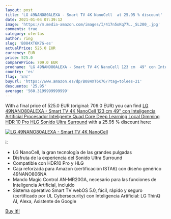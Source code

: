 ```yaml
---
layout: post
title: 'LG 49NANO80ALEXA - Smart TV 4K NanoCell  at 25.95 % discount'
date: 2021-01-04 07:39:12
image: 'https://m.media-amazon.com/images/I/417n5oKq77L._SL200_.jpg'
comments: true
category: ofertas
author: ring
slug: 'B084XT6K7G-es'
actualPrice: 525.0 EUR
currency: EUR
price: 525.0
comparePrice: 709.0 EUR
prodname: 'LG 49NANO80ALEXA - Smart TV 4K NanoCell 123 cm  49" con Inteligencia Artificial  Procesador Inteligente Quad Core  Deep Learning  Local Dimming  HDR 10 Pro  HLG  Sonido Ultra Surround'
country: 'es'
flag: '🇪🇸'
buyurl: 'https://www.amazon.es/dp/B084XT6K7G/?tag=tolees-21'
descuento: '25.95'
average: '560.3199999999999'
---
```


With a final price of 525.0 EUR (original: 709.0 EUR) you can find [LG 49NANO80ALEXA - Smart TV 4K NanoCell 123 cm  49" con Inteligencia Artificial  Procesador Inteligente Quad Core  Deep Learning  Local Dimming  HDR 10 Pro  HLG  Sonido Ultra Surround](https://www.amazon.es/dp/B084XT6K7G/?tag=tolees-21) with a  25.95 % discount here:

[![LG 49NANO80ALEXA - Smart TV 4K NanoCell ](https://m.media-amazon.com/images/I/417n5oKq77L._SL200_.jpg)](https://www.amazon.es/dp/B084XT6K7G/?tag=tolees-21)

ℹ️:

- LG NanoCell, la gran tecnología de las grandes pulgadas
- Disfruta de la experiencia del Sonido Ultra Surround
- Compatible con HDR10 Pro y HLG
- Caja reforzada para Amazon (certificación ISTA6) con diseño genérico 49NANO806NA
- Mando Magic Control AN-MR20GA, necesario para las funciones de Inteligencia Artificial, incluido
- Sistema operativo Smart TV webOS 5.0, fácil, rápido y seguro (certificado por UL Cybersecurity) con Inteligencia Artificial: LG ThinQ AI, Alexa, Asistente de Google

[Buy it!!](https://www.amazon.es/dp/B084XT6K7G/?tag=tolees-21)
